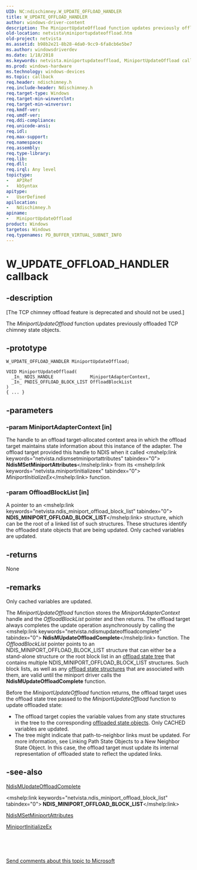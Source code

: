 ```yaml
---
UID: NC:ndischimney.W_UPDATE_OFFLOAD_HANDLER
title: W_UPDATE_OFFLOAD_HANDLER
author: windows-driver-content
description: The MiniportUpdateOffload function updates previously offloaded TCP chimney state objects.
old-location: netvista\miniportupdateoffload.htm
old-project: netvista
ms.assetid: b98b2e21-8b28-4da0-9cc9-6fa8cb6e5be7
ms.author: windowsdriverdev
ms.date: 1/18/2018
ms.keywords: netvista.miniportupdateoffload, MiniportUpdateOffload callback function [Network Drivers Starting with Windows Vista], MiniportUpdateOffload, W_UPDATE_OFFLOAD_HANDLER, W_UPDATE_OFFLOAD_HANDLER, ndischimney/MiniportUpdateOffload, tcp_chim_miniport_func_e6dbcab7-ff44-46c0-ae03-729ea479d13c.xml
ms.prod: windows-hardware
ms.technology: windows-devices
ms.topic: callback
req.header: ndischimney.h
req.include-header: Ndischimney.h
req.target-type: Windows
req.target-min-winverclnt: 
req.target-min-winversvr: 
req.kmdf-ver: 
req.umdf-ver: 
req.ddi-compliance: 
req.unicode-ansi: 
req.idl: 
req.max-support: 
req.namespace: 
req.assembly: 
req.type-library: 
req.lib: 
req.dll: 
req.irql: Any level
topictype: 
-	APIRef
-	kbSyntax
apitype: 
-	UserDefined
apilocation: 
-	Ndischimney.h
apiname: 
-	MiniportUpdateOffload
product: Windows
targetos: Windows
req.typenames: PD_BUFFER_VIRTUAL_SUBNET_INFO
---
```


# W_UPDATE_OFFLOAD_HANDLER callback


## -description


<p class="CCE_Message">[The TCP chimney offload feature is deprecated and should not be used.]

The 
  <i>MiniportUpdateOffload</i> function updates previously offloaded TCP chimney state objects.


## -prototype


````
W_UPDATE_OFFLOAD_HANDLER MiniportUpdateOffload;

VOID MiniportUpdateOffload(
  _In_ NDIS_HANDLE              MiniportAdapterContext,
  _In_ PNDIS_OFFLOAD_BLOCK_LIST OffloadBlockList
)
{ ... }
````


## -parameters




### -param MiniportAdapterContext [in]

The handle to an offload target-allocated context area in which the offload target maintains state
     information about this instance of the adapter. The offload target provided this handle to NDIS when it
     called 
     <mshelp:link keywords="netvista.ndismsetminiportattributes" tabindex="0"><b>
     NdisMSetMiniportAttributes</b></mshelp:link> from its 
     <mshelp:link keywords="netvista.miniportinitializeex" tabindex="0"><i>
     MiniportInitializeEx</i></mshelp:link> function.


### -param OffloadBlockList [in]

A pointer to an 
     <mshelp:link keywords="netvista.ndis_miniport_offload_block_list" tabindex="0"><b>
     NDIS_MINIPORT_OFFLOAD_BLOCK_LIST</b></mshelp:link> structure, which can be the root of a linked list of such
     structures. These structures identify the offloaded state objects that are being updated. Only cached
     variables are updated.


## -returns


None



## -remarks


Only cached variables are updated.

The 
    <i>MiniportUpdateOffload</i> function stores the 
    <i>MiniportAdapterContext</i> handle and the 
    <i>OffloadBlockList</i> pointer and then returns. The offload target always completes the update operation
    asynchronously by calling the 
    <mshelp:link keywords="netvista.ndismupdateoffloadcomplete" tabindex="0"><b>
    NdisMUpdateOffloadComplete</b></mshelp:link> function. The 
    <i>OffloadBlockList</i> pointer points to an NDIS_MINIPORT_OFFLOAD_BLOCK_LIST structure that can either be
    a stand-alone structure or the root block list in an 
    <a href="https://msdn.microsoft.com/c96608bd-5e8f-499b-872a-b6f7f33c9e0c">offload state tree</a> that contains multiple
    NDIS_MINIPORT_OFFLOAD_BLOCK_LIST structures. Such block lists, as well as any 
    <a href="https://msdn.microsoft.com/en-us/library/windows/hardware/ff570939">offload state structures</a> that are
    associated with them, are valid until the miniport driver calls the 
    <b>
    NdisMUpdateOffloadComplete</b> function.

Before the 
    <i>MiniportUpdateOffload</i> function returns, the offload target uses the offload state tree passed to
    the 
    <i>MiniportUpdateOffload</i> function to update offloaded state:
<ul>
<li>
The offload target copies the variable values from any state structures in the tree to the
      corresponding 
      <a href="https://docs.microsoft.com/en-us/windows-hardware/drivers/network/offload-state-objects">offloaded state objects</a>. Only CACHED
      variables are updated.

</li>
<li>
The tree might indicate that path-to-neighbor links must be updated. For more information, see 
      <mshelp:link keywords="netvista.linking_path_state_objects_to_a_new_neighbor_state_object" tabindex="0">Linking
      Path State Objects to a New Neighbor State Object</mshelp:link>. In this case, the offload target must update
      its internal representation of offloaded state to reflect the updated links.

</li>
</ul>


## -see-also

<a href="..\ndischimney\nf-ndischimney-ndismupdateoffloadcomplete.md">NdisMUpdateOffloadComplete</a>

<mshelp:link keywords="netvista.ndis_miniport_offload_block_list" tabindex="0"><b>
   NDIS_MINIPORT_OFFLOAD_BLOCK_LIST</b></mshelp:link>

<a href="..\ndis\nf-ndis-ndismsetminiportattributes.md">NdisMSetMiniportAttributes</a>

<a href="..\ndis\nc-ndis-miniport_initialize.md">MiniportInitializeEx</a>

 

 

<a href="mailto:wsddocfb@microsoft.com?subject=Documentation%20feedback [netvista\netvista]:%20W_UPDATE_OFFLOAD_HANDLER callback function%20 RELEASE:%20(1/18/2018)&amp;body=%0A%0APRIVACY STATEMENT%0A%0AWe use your feedback to improve the documentation. We don't use your email address for any other purpose, and we'll remove your email address from our system after the issue that you're reporting is fixed. While we're working to fix this issue, we might send you an email message to ask for more info. Later, we might also send you an email message to let you know that we've addressed your feedback.%0A%0AFor more info about Microsoft's privacy policy, see http://privacy.microsoft.com/en-us/default.aspx." title="Send comments about this topic to Microsoft">Send comments about this topic to Microsoft</a>

